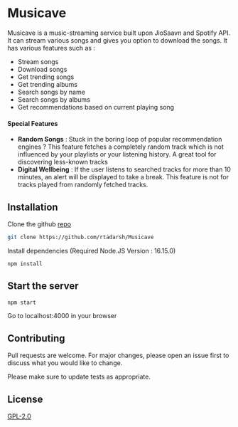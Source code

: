 # Musicave

Musicave is a music-streaming service built upon JioSaavn and Spotify API. It can stream various songs and gives you option to download the songs. It has various features such as :

- Stream songs
- Download songs
- Get trending songs
- Get trending albums
- Search songs by name
- Search songs by albums
- Get recommendations based on current playing song

#### Special Features
- **Random Songs** : Stuck in the boring loop of popular recommendation engines ? This feature fetches a completely random track which is not influenced by your playlists or your listening history. A great tool for discovering less-known tracks
- **Digital Wellbeing** : If the user listens to searched tracks for more than 10 minutes, an alert will be displayed to take a break. This feature is not for tracks played from randomly fetched tracks.

## Installation

Clone the github [repo](https://github.com/rtadarsh/Musicave)

```bash
git clone https://github.com/rtadarsh/Musicave
```

Install dependencies (Required Node.JS Version : 16.15.0)

```bash
npm install
```

## Start the server

```bash
npm start
```

Go to localhost:4000 in your browser

## Contributing
Pull requests are welcome. For major changes, please open an issue first to discuss what you would like to change.

Please make sure to update tests as appropriate.

## License
[GPL-2.0](https://www.gnu.org/licenses/old-licenses/gpl-2.0.en.html)